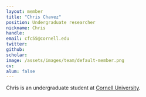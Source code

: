 ```yaml
---
layout: member
title: "Chris Chavez"
position: Undergraduate researcher
nickname: Chris
handle: 
email: cfc55@cornell.edu
twitter: 
github: 
scholar: 
image: /assets/images/team/default-member.png
cv: 
alum: false
---
```

Chris is an undergraduate student at [Cornell University].

[Cornell University]: https://www.cornell.edu/
